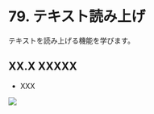 # 79. テキスト読み上げ
テキストを読み上げる機能を学びます。

## XX.X XXXXX
- XXX
	
![](https://raw.githubusercontent.com/Siv3D/siv3d.site.resource/main/2025/tutorial4/xxxx/1.png)

```cpp

```

